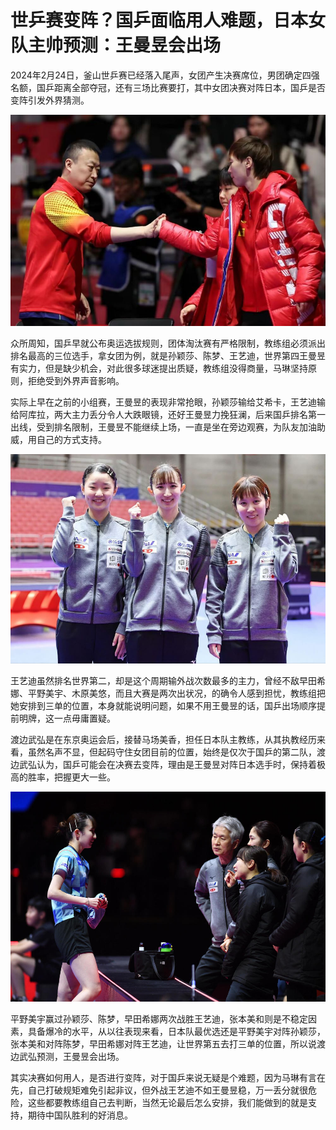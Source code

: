 # 世乒赛变阵？国乒面临用人难题，日本女队主帅预测：王曼昱会出场

2024年2月24日，釜山世乒赛已经落入尾声，女团产生决赛席位，男团确定四强名额，国乒距离全部夺冠，还有三场比赛要打，其中女团决赛对阵日本，国乒是否变阵引发外界猜测。

![33da7854904d4b4fc6e0c1e2e6493898.jpg](https://raw.githubusercontent.com/qqhsx/qqnews_image/main/2024/02/24/世乒赛变阵？国乒面临用人难题，日本女队主帅预测：王曼昱会出场/33da7854904d4b4fc6e0c1e2e6493898.jpg)

众所周知，国乒早就公布奥运选拔规则，团体淘汰赛有严格限制，教练组必须派出排名最高的三位选手，拿女团为例，就是孙颖莎、陈梦、王艺迪，世界第四王曼昱有实力，但是缺少机会，对此很多球迷提出质疑，教练组没得商量，马琳坚持原则，拒绝受到外界声音影响。

实际上早在之前的小组赛，王曼昱的表现非常抢眼，孙颖莎输给艾希卡，王艺迪输给阿库拉，两大主力丢分令人大跌眼镜，还好王曼昱力挽狂澜，后来国乒排名第一出线，受到排名限制，王曼昱不能继续上场，一直是坐在旁边观赛，为队友加油助威，用自己的方式支持。

![6af638a8ed1f1d8a1aca3ae0131a6995.jpg](https://raw.githubusercontent.com/qqhsx/qqnews_image/main/2024/02/24/世乒赛变阵？国乒面临用人难题，日本女队主帅预测：王曼昱会出场/6af638a8ed1f1d8a1aca3ae0131a6995.jpg)

王艺迪虽然排名世界第二，却是这个周期输外战次数最多的主力，曾经不敌早田希娜、平野美宇、木原美悠，而且大赛是两次出状况，的确令人感到担忧，教练组把她安排到三单的位置，本身就能说明问题，如果不用王曼昱的话，国乒出场顺序提前明牌，这一点毋庸置疑。

渡边武弘是在东京奥运会后，接替马场美香，担任日本队主教练，从其执教经历来看，虽然名声不显，但起码守住女团目前的位置，始终是仅次于国乒的第二队，渡边武弘认为，国乒可能会在决赛去变阵，理由是王曼昱对阵日本选手时，保持着极高的胜率，把握更大一些。

![bb187c85d5299b98fae06e7253a0773a.jpg](https://raw.githubusercontent.com/qqhsx/qqnews_image/main/2024/02/24/世乒赛变阵？国乒面临用人难题，日本女队主帅预测：王曼昱会出场/bb187c85d5299b98fae06e7253a0773a.jpg)

平野美宇赢过孙颖莎、陈梦，早田希娜两次战胜王艺迪，张本美和则是不稳定因素，具备爆冷的水平，从以往表现来看，日本队最优选还是平野美宇对阵孙颖莎，张本美和对阵陈梦，早田希娜对阵王艺迪，让世界第五去打三单的位置，所以说渡边武弘预测，王曼昱会出场。

其实决赛如何用人，是否进行变阵，对于国乒来说无疑是个难题，因为马琳有言在先，自己打破规矩难免引起非议，但外战王艺迪不如王曼昱稳，万一丢分就很危险，这些都要教练组自己去判断，当然无论最后怎么安排，我们能做到的就是支持，期待中国队胜利的好消息。

